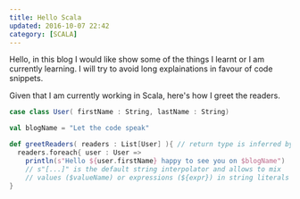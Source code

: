```yaml
---
title: Hello Scala
updated: 2016-10-07 22:42
category: [SCALA]
---
```


Hello, in this blog I would like show some of the things I learnt or I am currently learning. I will try to avoid long explainations in favour of code snippets.

Given that I am currently working in Scala, here's how I greet the readers.

```scala
case class User( firstName : String, lastName : String)

val blogName = "Let the code speak"

def greetReaders( readers : List[User] ){ // return type is inferred by the compiler
  readers.foreach{ user : User =>		
    println(s"Hello ${user.firstName} happy to see you on $blogName")
    // s"[...]" is the default string interpolator and allows to mix
    // values ($valueName) or expressions (${expr}) in string literals
}
```
